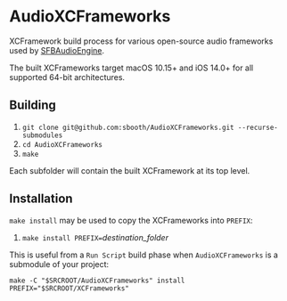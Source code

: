 # AudioXCFrameworks

XCFramework build process for various open-source audio frameworks used by [SFBAudioEngine](https://github.com/sbooth/SFBAudioEngine).

The built XCFrameworks target macOS 10.15+ and iOS 14.0+ for all supported 64-bit architectures.

## Building

1. `git clone git@github.com:sbooth/AudioXCFrameworks.git --recurse-submodules`
2. `cd AudioXCFrameworks`
3. `make`

Each subfolder will contain the built XCFramework at its top level.

## Installation

`make install` may be used to copy the XCFrameworks into `PREFIX`:

1. `make install PREFIX=`*destination_folder*

This is useful from a `Run Script` build phase when `AudioXCFrameworks` is a submodule of your project:

`make -C "$SRCROOT/AudioXCFrameworks" install PREFIX="$SRCROOT/XCFrameworks"`
